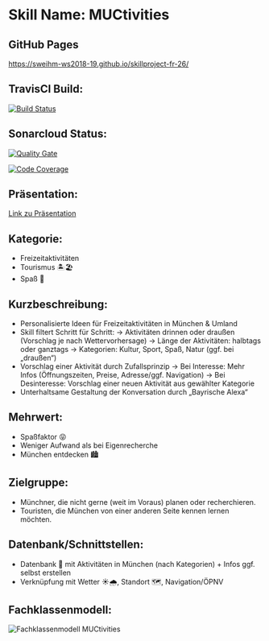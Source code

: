 # Skill Name: MUCtivities

## GitHub Pages
https://sweihm-ws2018-19.github.io/skillproject-fr-26/

## TravisCI Build:

[![Build Status](https://travis-ci.org/sweIhm-ws2018-19/skillproject-fr-26.svg?branch=master)](https://travis-ci.org/sweIhm-ws2018-19/skillproject-fr-26)

## Sonarcloud Status:

[![Quality Gate](https://sonarcloud.io/api/project_badges/quality_gate?project=alexa-skills-kit-samples%3AMUCtivities)](https://sonarcloud.io/dashboard?id=alexa-skills-kit-samples%3AMUCtivities)

[![Code Coverage](https://sonarcloud.io/api/project_badges/measure?project=alexa-skills-kit-samples%3AMUCtivities&metric=coverage)](https://sonarcloud.io/dashboard?id=alexa-skills-kit-samples%3AMUCtivities)

## Präsentation:
<a href="https://github.com/sweIhm-ws2018-19/skillproject-fr-26/blob/master/MUCtivities/Dokumente/Dropbox/MUCtivities%20Pr%C3%A4si.pdf?raw=true">Link zu Präsentation</a>
## Kategorie:
- Freizeitaktivitäten 
- Tourismus 🏝🏖
- Spaß 🤣
## Kurzbeschreibung:
- Personalisierte Ideen für Freizeitaktivitäten in München & Umland
- Skill filtert Schritt für Schritt:
   → Aktivitäten drinnen oder draußen (Vorschlag je nach Wettervorhersage)
   → Länge der Aktivitäten: halbtags oder ganztags
   → Kategorien: Kultur, Sport, Spaß, Natur (ggf. bei „draußen“)
- Vorschlag einer Aktivität durch Zufallsprinzip
   → Bei Interesse: Mehr Infos (Öffnungszeiten, Preise, Adresse/ggf. Navigation)
   → Bei Desinteresse: Vorschlag einer neuen Aktivität aus gewählter Kategorie
- Unterhaltsame Gestaltung der Konversation durch „Bayrische Alexa“
## Mehrwert:
- Spaßfaktor 😝
- Weniger Aufwand als bei Eigenrecherche
- München entdecken 🏙
## Zielgruppe:
- Münchner, die nicht gerne (weit im Voraus) planen oder recherchieren.
- Touristen, die München von einer anderen Seite kennen lernen möchten.
## Datenbank/Schnittstellen:
- Datenbank 💾 mit Aktivitäten in München (nach Kategorien) + Infos ggf. selbst erstellen 
- Verknüpfung mit Wetter ☀🌧, Standort 🗺, Navigation/ÖPNV

## Fachklassenmodell:
![Fachklassenmodell MUCtivities](https://user-images.githubusercontent.com/11695964/48536815-fdd02e80-e8af-11e8-8e0c-10999871e15f.png)
